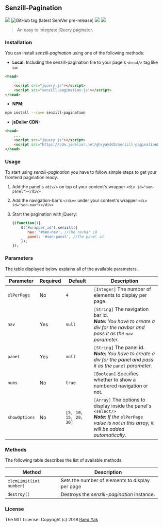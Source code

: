 ## Senzill-Pagination

![](https://img.shields.io/badge/Language-Javascript-blue.svg) ![GitHub tag (latest SemVer pre-release)](https://img.shields.io/github/tag-pre/yak0d3/senzill-pagination.svg) ![](https://img.shields.io/npm/v/senzill-pagination.svg) [![](https://data.jsdelivr.com/v1/package/gh/yak0d3/senzill-pagination/badge)](https://www.jsdelivr.com/package/gh/yak0d3/senzill-pagination)



> An easy to integrate jQuery paginator.

### Installation

You can install *senzill-pagination* using one of the following methods:

* **Local**: Including the senzill-pagination file to your page's `<head/>` tag like so:

```html
<head>
	...
    <script src="jquery.js"></script>
	<script src="senzill-pagination.js"></script>
</head>
```

* **NPM**:

```bash
npm install --save senzill-pagination
```

* **jsDelivr CDN:**

```html
<head>
	...
    <script src="jquery.js"></script>
    <script src="https://cdn.jsdelivr.net/gh/yak0d3/senzill-pagination@2.0.0/senzill-pagination.js"></script>
</head>
```



### Usage

To start using *senzill-pagination* you have to follow simple steps to get your frontend pagination ready.

1. Add the panel's `<div/>` on top of your content's wrapper `<div id="sen-panel"></div>`

2. Add the navigation-bar's `</div>` under your content's wrapper `<div id="sen-nav"></div>`

3. Start the pagination with jQuery: 

   ```javascript
   $(function(){
       $('#wrapper_id').senzill({
          nav: '#sen-nav', //The navbar id
          panel: '#sen-panel', //The panel id
       });
   });
   ```

### Parameters

The table displayed below explains all of the available parameters.

| Parameter     | Required | Default             | Description                                                  |
| ------------- | -------- | ------------------- | ------------------------------------------------------------ |
| `elPerPage`   | No       | `4`                 | `[Integer]` The number of elements to display per page.      |
| `nav`         | Yes      | `null`              | `[String]` The navigation bar id.<br />***Note:*** *You have to create a div for the navbar and pass it as the* `nav` *parameter.* |
| `panel`       | Yes      | `null`              | `[String]` The panel id.<br />***Note:*** *You have to create a div for the panel and pass it as the* `panel` *parameter.* |
| `nums`        | No       | `true`              | `[Boolean]` Specifies whether to show a numbered navigation or not. |
| `showOptions` | No       | `[5, 10, 15, 20, 30]` | `[Array]` The options to display inside the panel's `<select/>` <br />***Note:*** *If the* `elPerPage` *value is not in this array, it will be added automatically.* |

### Methods

The following table describes the list of available methods.

| Method                  | Description                                     |
| ----------------------- | ----------------------------------------------- |
| `elemLimit(int number)` | Sets the number of elements to display per page |
| `destroy()`             | Destroys the *senzill-pagination* instance.     |

### License

The MIT License. Copyright (c) 2018 [Raed Yak](https://github.com/yak0d3)
